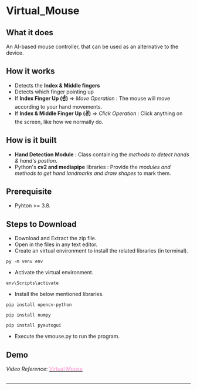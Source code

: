 # Virtual_Mouse
## What it does
An AI-based mouse controller, that can be used as an alternative to the device.

## How it works
* Detects the **Index & Middle fingers**
* Detects which finger pointing up
* If **Index Finger Up (☝)** => *Move Operation :* The mouse will move according to your hand movements.
* If **Index & Middle Finger Up (✌)** => *Click Operation :* Click anything on the screen, like how we normally do.

## How is it built
* **Hand Detection Module** : Class containing the *methods to detect hands & hand's postion*. 
* Python's **cv2 and mediapipe** libraries : Provide the *modules and methods to get hand landmarks and draw shapes* to mark them. 

## Prerequisite
* Pyhton >= 3.8.

## Steps to Download 
* Download and Extract the zip file.
* Open in the files in any text editor.
* Create an virtual environment to install the related libraries (in terminal).
```
py -m venv env
```
* Activate the virtual environment.
```
env\Scripts\activate
```
* Install the below mentioned libraries.
```
pip install opencv-python
```
```
pip install numpy
```
```
pip install pyautogui
```

* Execute the vmouse.py to run the program.

## Demo

*Video Reference*: [<span style="color: #FE83C6">Virtual Mouse</span>](https://www.youtube.com/watch?v=p2APJ0ezTd0)
<br>
<br>

<hr>



